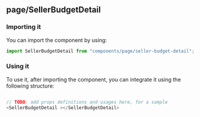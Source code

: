 ## page/SellerBudgetDetail

<!-- TODO: add a description here! -->

### Importing it

You can import the component by using:

```js
import SellerBudgetDetail from "components/page/seller-budget-detail";
```

### Using it

To use it, after importing the component, you can integrate it using the following structure:

```js

// TODO: add props definitions and usages here, for a sample
<SellerBudgetDetail ></SellerBudgetDetail>

```